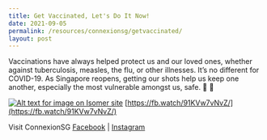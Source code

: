 ```yaml
---
title: Get Vaccinated, Let's Do It Now!
date: 2021-09-05
permalink: /resources/connexionsg/getvaccinated/
layout: post
---
```

Vaccinations have always helped protect us and our loved ones, whether against tuberculosis, measles, the flu, or other illnesses. It’s no different for COVID-19. As Singapore reopens, getting our shots help us keep one another, especially the most vulnerable amongst us, safe. 💉 💪

[![Alt text for image on Isomer site](/images/getvax.png)](https://fb.watch/91KVw7vNvZ/)
[https://fb.watch/91KVw7vNvZ/](https://fb.watch/91KVw7vNvZ/)

Visit ConnexionSG [Facebook](https://www.facebook.com/ConnexionSG) | [Instagram](https://www.instagram.com/connexionsg/)